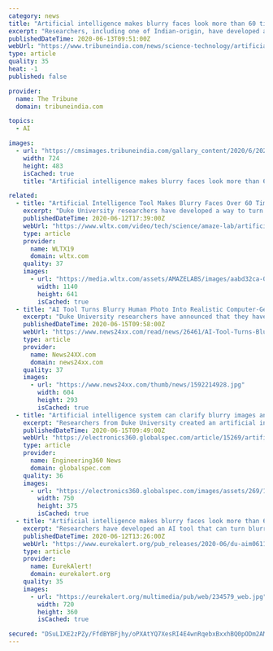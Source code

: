 ```yaml
---
category: news
title: "Artificial intelligence makes blurry faces look more than 60 times sharper"
excerpt: "Researchers, including one of Indian-origin, have developed an artificial intelligence (AI) tool that can turn blurry, unrecognisable images of people's faces into perfect computer-generated portraits."
publishedDateTime: 2020-06-13T09:51:00Z
webUrl: "https://www.tribuneindia.com/news/science-technology/artificial-intelligence-makes-blurry-faces-look-more-than-60-times-sharper-98657"
type: article
quality: 35
heat: -1
published: false

provider:
  name: The Tribune
  domain: tribuneindia.com

topics:
  - AI

images:
  - url: "https://cmsimages.tribuneindia.com/gallary_content/2020/6/2020_6$largeimg_413181230.jpg"
    width: 724
    height: 483
    isCached: true
    title: "Artificial intelligence makes blurry faces look more than 60 times sharper"

related:
  - title: "Artificial Intelligence Tool Makes Blurry Faces Over 60 Times Sharper"
    excerpt: "Duke University researchers have developed a way to turn unrecognizable images into detailed computer-generated portraits... but there's something off about these lifelike portraits."
    publishedDateTime: 2020-06-12T17:39:00Z
    webUrl: "https://www.wltx.com/video/tech/science/amaze-lab/artificial-intelligence-tool-makes-blurry-faces-over-60-times-sharper/609-a37e1a2e-712c-48e9-ab39-d1d3a7eb3ced"
    type: article
    provider:
      name: WLTX19
      domain: wltx.com
    quality: 37
    images:
      - url: "https://media.wltx.com/assets/AMAZELABS/images/aabd32ca-0af5-44cc-83fe-6254cb62c722/aabd32ca-0af5-44cc-83fe-6254cb62c722_1140x641.jpg"
        width: 1140
        height: 641
        isCached: true
  - title: "AI Tool Turns Blurry Human Photo Into Realistic Computer-Generated HD Faces"
    excerpt: "Duke University researchers have announced that they have developed an artificial intelligence-based tool that can turn blurry and"
    publishedDateTime: 2020-06-15T09:58:00Z
    webUrl: "https://www.news24xx.com/read/news/26461/AI-Tool-Turns-Blurry-Human-Photo-Into-Realistic-Computer-Generated-HD-Faces"
    type: article
    provider:
      name: News24XX.com
      domain: news24xx.com
    quality: 37
    images:
      - url: "https://www.news24xx.com/thumb/news/1592214928.jpg"
        width: 604
        height: 293
        isCached: true
  - title: "Artificial intelligence system can clarify blurry images and create new faces"
    excerpt: "Researchers from Duke University created an artificial intelligence (AI) tool that can turn blurry pictures of faces into computer-generated portraits with fine details. Previous methods to clarify blurry images can only scale up an image of a face up to eight times its resolution,"
    publishedDateTime: 2020-06-15T09:49:00Z
    webUrl: "https://electronics360.globalspec.com/article/15269/artificial-intelligence-system-can-clarify-blurry-images-and-create-new-faces"
    type: article
    provider:
      name: Engineering360 News
      domain: globalspec.com
    quality: 36
    images:
      - url: "https://electronics360.globalspec.com/images/assets/269/15269/BeforeAfter_0.jpg"
        width: 750
        height: 375
        isCached: true
  - title: "Artificial intelligence makes blurry faces look more than 60 times sharper"
    excerpt: "Researchers have developed an AI tool that can turn blurry faces into eerily convincing computer-generated portraits, in finer detail than ever before. Previous methods can scale an image to eight times its original resolution."
    publishedDateTime: 2020-06-12T13:26:00Z
    webUrl: "https://www.eurekalert.org/pub_releases/2020-06/du-aim061120.php"
    type: article
    provider:
      name: EurekAlert!
      domain: eurekalert.org
    quality: 35
    images:
      - url: "https://eurekalert.org/multimedia/pub/web/234579_web.jpg"
        width: 720
        height: 360
        isCached: true

secured: "DSuLIXE2zPZy/FfdBYBFjhy/oPXAtYQ7XesRI4E4wnRqebxBxxhBQ0pODm2AM0Z5KBDjKhynV/fe8W64iZdB4iU9EUnZqVb/Xi0X8UBxEVElDLF2w5xontziRa481gg5hro7+MgolhudNjjlc00DyW2RlO0y6Sw/io+nrKHLUKzbEj4UAeidKZrMtiheYqqrZCzww8k1zOLpx/RH9At7DOX7xJCXTkHiRA2DooOHmrrb4acwTGGeJm1sXuQ7BNebRHFScsOrnB+u2jvzp+E3I5M6qc3Z7IrKqwWob7lDHvZtUBJ40h9mbj0VkP5v9jDzh+BhU10YkaBH/L2xs7CxqA==;ruCsxhlJPjecca9/p4uQMA=="
---
```


